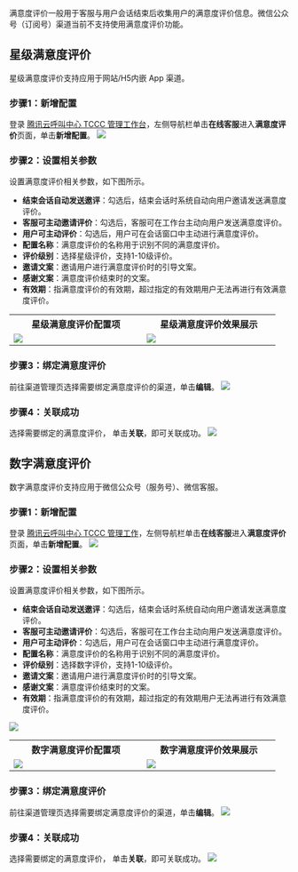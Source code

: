 满意度评价一般用于客服与用户会话结束后收集用户的满意度评价信息。微信公众号（订阅号）渠道当前不支持使用满意度评价功能。
## 星级满意度评价     
星级满意度评价支持应用于网站/H5内嵌 App 渠道。

### 步骤1：新增配置
登录 [腾讯云呼叫中心 TCCC 管理工作台](https://cloud.tencent.com/document/product/679/73497#logintccc)，左侧导航栏单击**在线客服**进入**满意度评价**页面，单击**新增配置**。
![](https://qcloudimg.tencent-cloud.cn/raw/5048fd234d30d8a25450e0888f19c7d6.png)

### 步骤2：设置相关参数
设置满意度评价相关参数，如下图所示。
- **结束会话自动发送邀评**：勾选后，结束会话时系统自动向用户邀请发送满意度评价。
- **客服可主动邀请评价**：勾选后，客服可在工作台主动向用户发送满意度评价。
- **用户可主动评价**：勾选后，用户可在会话窗口中主动进行满意度评价。
- **配置名称**：满意度评价的名称用于识别不同的满意度评价。
- **评价级别**：选择星级评价，支持1-10级评价。
- **邀请文案**：邀请用户进行满意度评价时的引导文案。
- **感谢文案**：满意度评价结束时的文案。
- **有效期**：指满意度评价的有效期，超过指定的有效期用户无法再进行有效满意度评价。

<table>
   <tr>
      <th style="width:40%">星级满意度评价配置项         </td>
      <th style="width:40%">星级满意度评价效果展示</td>
   </tr>
   <tr>
      <td ><img src="https://qcloudimg.tencent-cloud.cn/raw/24ecb7410a1cc29b56c57fc79503cf25.png" /></td>
      <td ><img src="https://qcloudimg.tencent-cloud.cn/raw/20c8252f07824d58ba059b99b2b08a1e.png" /></td>
   </tr>
</table>

### 步骤3：绑定满意度评价
前往渠道管理页选择需要绑定满意度评价的渠道，单击**编辑**。
![](https://qcloudimg.tencent-cloud.cn/raw/6b61c0eaf8e1e9867ad8001cb664fbed.png)

### 步骤4：关联成功
选择需要绑定的满意度评价， 单击**关联**，即可关联成功。
![](https://qcloudimg.tencent-cloud.cn/raw/c77a9760a75e6a58382491428dcc9fc4.png)

## 数字满意度评价  
数字满意度评价支持应用于微信公众号（服务号）、微信客服。

### 步骤1：新增配置
登录 [腾讯云呼叫中心 TCCC 管理工作](https://cloud.tencent.com/document/product/679/73497#logintccc)，左侧导航栏单击**在线客服**进入**满意度评价**页面，单击**新增配置**。
![](https://qcloudimg.tencent-cloud.cn/raw/637baadeee2e055cade0bea4ead1ba99.png)

### 步骤2：设置相关参数
设置满意度评价相关参数，如下图所示。
- **结束会话自动发送邀评**：勾选后，结束会话时系统自动向用户邀请发送满意度评价。
- **客服可主动邀请评价**：勾选后，客服可在工作台主动向用户发送满意度评价。
- **用户可主动评价**：勾选后，用户可在会话窗口中主动进行满意度评价。
- **配置名称**：满意度评价的名称用于识别不同的满意度评价。
- **评价级别**：选择数字评价，支持1-10级评价。
- **邀请文案**：邀请用户进行满意度评价时的引导文案。
- **感谢文案**：满意度评价结束时的文案。
- **有效期**：指满意度评价的有效期，超过指定的有效期用户无法再进行有效满意度评价。

![](https://qcloudimg.tencent-cloud.cn/raw/274e5b260f416662b2536403785fbc0b.png)

<table>
   <tr>
      <th style="width:40%">数字满意度评价配置项          </td>
      <th style="width:40%">数字满意度评价效果展示</td>
   </tr>
   <tr>
      <td ><img src="https://qcloudimg.tencent-cloud.cn/raw/dfd63fdfa2e06a3b662ef023815f6961.png" /></td>
      <td ><img src="https://qcloudimg.tencent-cloud.cn/raw/eb7ced635ff5a5e31d0057ed4ade8933.png" /></td>
   </tr>
</table>

### 步骤3：绑定满意度评价
前往渠道管理页选择需要绑定满意度评价的渠道，单击**编辑**。
![](https://qcloudimg.tencent-cloud.cn/raw/7d90a7986fe525900159fd5f70fb03e9.png)
### 步骤4：关联成功
选择需要绑定的满意度评价， 单击**关联**，即可关联成功。
![](https://qcloudimg.tencent-cloud.cn/raw/61c43d13308439ef66646fd5e8a6f8b6.png)
